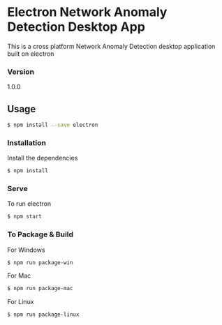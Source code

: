 # Electron Network Anomaly Detection Desktop App

This is a cross platform Network Anomaly Detection desktop application built on electron

### Version
1.0.0

## Usage
```sh
$ npm install --save electron
```
### Installation

Install the dependencies

```sh
$ npm install
```

### Serve
To run electron

```sh
$ npm start
```

### To Package & Build

For Windows

```sh
$ npm run package-win
```

For Mac

```sh
$ npm run package-mac
```

For Linux

```sh
$ npm run package-linux
```